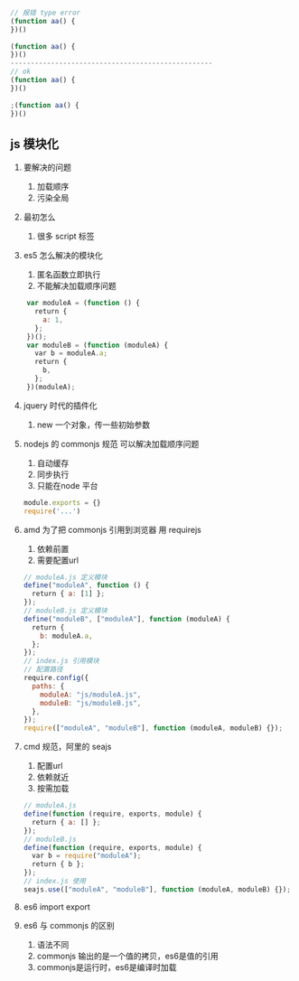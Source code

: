```js

// 报错 type error  
(function aa() {  
})()  
​  
(function aa() {  
})()  
--------------------------------------------------
// ok  
(function aa() {  
})()  
​  
;(function aa() {  
})()
```

## js 模块化

1.  要解决的问题
    1.  加载顺序
    2.  污染全局

2.  最初怎么
    1.  很多 script 标签

3.  es5 怎么解决的模块化
    1.  匿名函数立即执行
    2.  不能解决加载顺序问题
    
```js
    var moduleA = (function () {  
      return {  
        a: 1,  
      };  
    })();  
    var moduleB = (function (moduleA) {  
      var b = moduleA.a;  
      return {  
        b,  
      };  
    })(moduleA);  
```
    
4.  jquery 时代的插件化
    
    1.  new 一个对象，传一些初始参数
        
5.  nodejs 的 commonjs 规范 可以解决加载顺序问题
    
    1.  自动缓存
    2.  同步执行
    3.  只能在node 平台
    
    ```js
    module.exports = {}  
    require('...')
    ```
    
6.  amd 为了把 commonjs 引用到浏览器 用 requirejs
    1.  依赖前置
    2.  需要配置url
        
    ```js
    // moduleA.js 定义模块  
    define("moduleA", function () {  
      return { a: [1] };  
    });  
    // moduleB.js 定义模块  
    define("moduleB", ["moduleA"], function (moduleA) {  
      return {  
        b: moduleA.a,  
      };  
    });  
    // index.js 引用模块  
    // 配置路径  
    require.config({  
      paths: {  
        moduleA: "js/moduleA.js",  
        moduleB: "js/moduleB.js",  
      },  
    });  
    require(["moduleA", "moduleB"], function (moduleA, moduleB) {});
    ```
7.  cmd 规范，阿里的 seajs
    
    1.  配置url
    2.  依赖就近
    3.  按需加载
        
    ```js
    // moduleA.js  
    define(function (require, exports, module) {  
      return { a: [] };  
    });  
    // moduleB.js  
    define(function (require, exports, module) {  
      var b = require("moduleA");  
      return { b };  
    });  
    // index.js 使用  
    seajs.use(["moduleA", "moduleB"], function (moduleA, moduleB) {});
    ```
8.  es6 import export
    
9.  es6 与 commonjs 的区别
    
    1.  语法不同
    2.  commonjs 输出的是一个值的拷贝，es6是值的引用
    3.  commonjs是运行时，es6是编译时加载